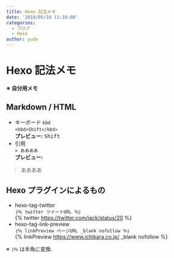 ```yaml
---
title: Hexo 記法メモ
date: '2019/05/19 11:18:00'
categories:
  - ブログ
  - Hexo
author: yude
---
```

# Hexo 記法メモ
**※ 自分用メモ**
<!--more-->
## Markdown / HTML
* キーボード `kbd`  
`<kbd>Shift</kbd>`  
__プレビュー:__ <kbd>Shift</kbd>
* 引用  
`> ああああ`  
__プレビュー:__  
> ああああ

## Hexo プラグインによるもの
* hexo-tag-twitter  
`｛％ twitter ツイートURL ％｝`  
{% twitter https://twitter.com/jack/status/20 %}
* hexo-tag-link-preview  
`｛％ linkPreview ページURL _blank nofollow ％｝`  
{% linkPreview https://www.ichikara.co.jp/ _blank nofollow %}

※ `｛％` は半角に変換.